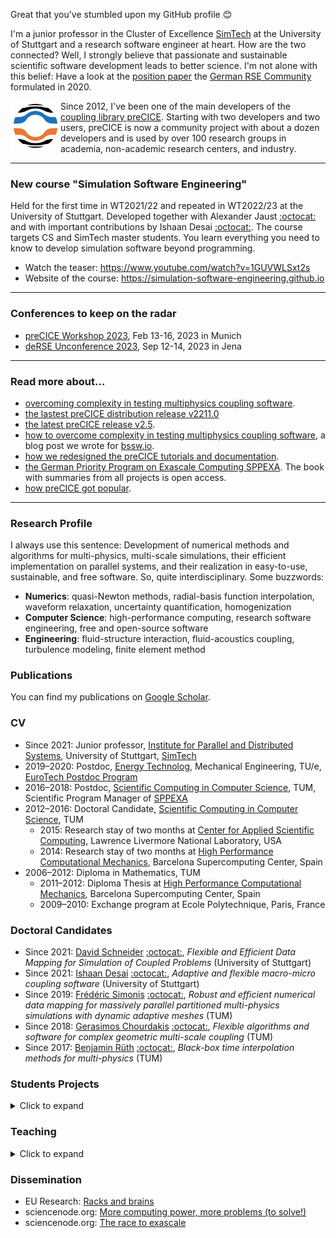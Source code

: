 Great that you've stumbled upon my GitHub profile :blush:

I'm a junior professor in the Cluster of Excellence [SimTech](https://www.simtech.uni-stuttgart.de/) at the University of Stuttgart and a research software engineer at heart. How are the two connected? Well, I strongly believe that passionate and sustainable scientific software development leads to better science. I'm not alone with this belief: Have a look at the [position paper](https://f1000research.com/articles/9-295/v2) the [German RSE Community](https://de-rse.org/en/) formulated in 2020. 

<p>
  <img width="80" align='left' src="https://github.com/uekerman/uekerman/blob/master/logo.jpg?raw=true">
</p>


Since 2012, I've been one of the main developers of the [coupling library preCICE](https://precice.org/). Starting with two developers and two users, preCICE is now a community project with about a dozen developers and is used by over 100 research groups in academia, non-academic research centers, and industry.

***

### New course "Simulation Software Engineering"

Held for the first time in WT2021/22 and repeated in WT2022/23 at the University of Stuttgart. Developed together with Alexander Jaust [:octocat:](https://github.com/ajaust) and with important contributions by Ishaan Desai [:octocat:](https://github.com/IshaanDesai). The course targets CS and SimTech master students. You learn everything you need to know to develop simulation software beyond programming.

* Watch the teaser: https://www.youtube.com/watch?v=1GUVWLSxt2s
* Website of the course: https://simulation-software-engineering.github.io

***

### Conferences to keep on the radar

* [preCICE Workshop 2023](https://precice.org/precice-workshop-2023.html), Feb 13-16, 2023 in Munich
* [deRSE Unconference 2023](https://de-rse.org/unconf2023/), Sep 12-14, 2023 in Jena 

***

### Read more about... 

* [overcoming complexity in testing multiphysics coupling software](https://bssw.io/blog_posts/overcoming-complexity-in-testing-multiphysics-coupling-software).
* [the lastest preCICE distribution release v2211.0](https://precice.discourse.group/t/aste-and-more-new-components-in-the-precice-distribution-v2211-0/1229)
* [the latest preCICE release v2.5](https://precice.discourse.group/t/iceberg-ahead-and-new-precice-release-v2-5/1133).
* [how to overcome complexity in testing multiphysics coupling software](https://bssw.io/blog_posts/overcoming-complexity-in-testing-multiphysics-coupling-software), a blog post we wrote for [bssw.io](https://bssw.io/).
* [how we redesigned the preCICE tutorials and documentation](https://precice.discourse.group/t/redesigned-precice-tutorials-and-documentation-precice-distribution-and-more-news/583).
* [the German Priority Program on Exascale Computing SPPEXA](https://link.springer.com/book/10.1007/978-3-030-47956-5). The book with summaries from all projects is open access. 
* [how preCICE got popular](https://precice.discourse.group/t/how-did-precice-get-popular/321).

***

### Research Profile

I always use this sentence: Development of numerical methods and algorithms for multi-physics, multi-scale simulations, their efficient implementation on parallel systems, and their realization in easy-to-use, sustainable, and free software. So, quite interdisciplinary. Some buzzwords:
* **Numerics**: quasi-Newton methods, radial-basis function interpolation, waveform relaxation, uncertainty quantification, homogenization
* **Computer Science**: high-performance computing, research software engineering, free and open-source software
* **Engineering**: fluid-structure interaction, fluid-acoustics coupling, turbulence modeling, finite element method

### Publications

You can find my publications on [Google Scholar](https://scholar.google.de/citations?user=CGxtmcwAAAAJ&hl=en).

### CV

* Since 2021: Junior professor, [Institute for Parallel and Distributed Systems](https://www.ipvs.uni-stuttgart.de/), University of Stuttgart, [SimTech](https://www.simtech.uni-stuttgart.de/)
* 2019–2020: Postdoc, [Energy Technolog](https://www.energy-tue.nl/), Mechanical Engineering, TU/e, [EuroTech Postdoc Program](http://postdoc.eurotech-universities.eu/)
* 2016–2018: Postdoc, [Scientific Computing in Computer Science](https://www5.in.tum.de/wiki/index.php/Welcome_to_SCCS!), TUM, Scientific Program Manager of [SPPEXA](http://www.sppexa.de/)
* 2012–2016: Doctoral Candidate, [Scientific Computing in Computer Science](https://www5.in.tum.de/wiki/index.php/Welcome_to_SCCS!), TUM
  * 2015: Research stay of two months at [Center for Applied Scientific Computing](https://computing.llnl.gov/casc), Lawrence Livermore National Laboratory, USA
  * 2014: Research stay of two months at [High Performance Computational Mechanics](https://www.bsc.es/discover-bsc/organisation/scientific-structure/high-performance-computational-mechanics), Barcelona Supercomputing Center, Spain
* 2006–2012: Diploma in Mathematics, TUM
  * 2011–2012: Diploma Thesis at [High Performance Computational Mechanics](https://www.bsc.es/discover-bsc/organisation/scientific-structure/high-performance-computational-mechanics), Barcelona Supercomputing Center, Spain  
  * 2009–2010: Exchange program at Ecole Polytechnique, Paris, France

### Doctoral Candidates

* Since 2021: [David Schneider](https://www.ipvs.uni-stuttgart.de/institute/team/Schneider-00056/) [:octocat:](https://github.com/DavidSCN), *Flexible and Efficient Data Mapping for Simulation of Coupled Problems* (University of Stuttgart)
* Since 2021: [Ishaan Desai](https://www.ipvs.uni-stuttgart.de/institute/team/Desai/) [:octocat:](https://github.com/IshaanDesai), *Adaptive and flexible macro-micro coupling software* (University of Stuttgart)
* Since 2019: [Frédéric Simonis](https://www5.in.tum.de/wiki/index.php/Fr%C3%A9d%C3%A9ric_Simonis,_M.Sc.) [:octocat:](https://github.com/fsimonis), *Robust and efficient numerical data mapping for massively parallel partitioned multi-physics simulations with dynamic adaptive meshes* (TUM)
* Since 2018: [Gerasimos Chourdakis](https://www5.in.tum.de/wiki/index.php/Gerasimos_Chourdakis,_M.Sc.) [:octocat:](https://github.com/MakisH), *Flexible algorithms and software for complex geometric multi-scale coupling* (TUM)
* Since 2017: [Benjamin Rüth](https://www5.in.tum.de/wiki/index.php/Benjamin_R%C3%BCth,_M.Sc._(hons)) [:octocat:](https://github.com/BenjaminRueth), *Black-box time interpolation methods for multi-physics* (TUM)

### Students Projects

<details>
  <summary>Click to expand</summary>

* 2022: F. Otlinghaus, *Coupling of macro and micro scale in a continuum-biomechanical model of the human liver using*, Master’s Thesis, Simulation Technology, US
* 2022: B. Ariguib, *Second-order projection-based mapping methods for coupled multi-physics simulations*, Bachelor's Thesis, Software Engineering, US
* 2021: P. Kharitenko, *Coupling Julia-based simulations via preCICE*, Bachelor's Thesis, Software Engineering, US
* 2021: C. van Otterlo, *Numerical coupling between the finite volume and finite element method in multiphysics turbulence problems*, Master’s Thesis, Mechanical Engineering, TU/e  
* 2020: I. Desai, *Geometric aspects of code coupling in magnetic fusion applications*, Master's Thesis Computational Science and Engineering, TUM
* 2020: C. Osse, *Geometric multi-scale flooding simulations*, Bachelor End Project Mechanical Engineering, TU/e
* 2019: L. Bekker, *GPGPU acceleration -- a case study of algebraic multigrid preconditioned GMRES*, Master's Thesis Mathematics, TU/e
* 2018: A. Trujillo, *Structural multi-model coupling with CalculiX and preCICE*, Master's Thesis Computational Science, Uppsala University and TUM
* 2018: A. Reiser, *Extending a CFD lab course by a preCICE conjugate heat transfer tutorial*, Master's Thesis Informatics, TUM
* 2018: F. Gillioz, *Numerical optimisation of undercuts in mould making*, Master's Thesis Informatics, TUM
* 2018: H. Ashraf, P.-H. Huang, F. Lachenmaier, K. Martynov, D. Sashko, J. Sültemeyer, *Interactive preCICE online tutorial*, BGCE Honours Project, TUM
* 2017: M. Zellner, *Evaluation of driver models by using a suitable vehicle model in an existing simulation framework*, Master's Thesis Informatics, TUM
* 2017: G. Chourdakis, *A general OpenFOAM adapter for the coupling library preCICE*, Master's Thesis Computational Science and Engineering, TUM
* 2017: M. Zintl, *Reconstruction of flight states through ADS-B data*, Bachelor's Thesis Informatics, TUM
* 2016: S.V. Joshi, *Adaptive mesh refinement in OpenFOAM with quantified error bounds and support for arbitrary cell types*, Master's Thesis Computational Science and Engineering, TUM
* 2016: L. Cheung Yau, *Conjugate heat transfer with the multiphysics voupling library preCICE*, Master's Thesis Computational Science and Engineering, TUM
* 2016: M. Carminati, *Design exploration of variable Geometrg radial turbines with respect to oscillating pressure excitations by using sparse grid interpolation*, Master's Thesis Computational Science and Engineering, TUM
* 2016: A. Rusch, *Extending SU2 to fluid-structure interaction via preCICE*, Bachelor's Thesis, Munich School of Engineering, TUM
* 2015: A. Rusch, *Machbarkeitsanalyse zur Fluid-Struktur-Interaktionsfähigkeit des CFD-Codes SU2*, Research Internship, Munich School of Engineering, TUM
* 2015: K. Tsiamoura, *Uncertainty quantification in tsunami Simulatios*, Interdisciplinary Project Informatics, TUM
* 2015: K. Scheufele, *Robust quasi-Newton methods for partitioned fluid-structure simulations*, Master's Thesis Computer Science, University of Stuttgart
* 2015: V. Mikerov, *A fixed-grid flow solver for simulation of fluid-structure interaction with the partitioned approach*, Master's Thesis Computational Science and Engineering, TUM
* 2015: A. Shukaev, *A fully parallel process-to-process intercommunication technique for preCICE*, Master's Thesis Computational Science and Engineering, TUM
* 2015: A. Köhler, *Controlling a two-gene toggle switch -- a genetic inverted pendulum benchmark problem*, Master's Thesis Informatics, TUM
* 2015: I. Farcas, *High-dimensional uncertainty quantification of fluid-structure interaction*, Master's Thesis Computational Science and Engineering, TUM
* 2014: M. Fabry, *Design and implementation of a flow rate solver for the V-Hab life support system simulation*, Diploma Thesis Mathematics, TUM  

</details>

### Teaching

<details>
  <summary>Click to expand</summary>

* WT 2022/23: [*Research Software Engineering 102*](https://github.com/RSE-102/Lecture-Material/tree/main), US
  * Format: block course, language: English, audience: PhD students of various programs, 10 participants
  * Content: Git workflows, building and packaging, containerization, testing and continuous integration, software design principles
* WT 2021/22, 2022/23: [*Simulation Software Engineering*](https://simulation-software-engineering.github.io), US
  * Format: lecture + lab course, language: English, audience: Informatics + Simulation Technology (Master), 30 participants
  * Content: Git workflows, building and packaging, virtualization and containerization, software documentation, testing and continuous integration, how to contribute to FOSS research software
* ST 2021, 2022: *Foundation of Numerical Programming*, US
  * Format: lecture, language: German, audience: Informatics (Bachelor), 100 participants
  * Content: Floating point arithmetic, interpolation, quadrature, solving linear systems, ODEs, iterative methods
* ST 2019, 2020: *Advanced Discretization Techniques*, TU/e 
  * Format: lecture (part), language: English, audience: Mechanical Engineering (Master), 30 participants 
  * Content: Finite element discretizations, functional setting, mathematical analysis, data structures, stabilization 
* WT 2018/19: *Numerical Programming*, TUM
  * Format: lecture (part), language: English, audience: Informatics (Bachelor), 600 participants
  * Content: Floating point arithmetic, interpolation, quadrature, solving linear systems, ODEs, iterative methods, eigenvalue problems
* ST 2013, 2014, 2015, 2016, 2017, 2018: *Computational Fluid Dynamics*, TUM
  * Format: lab course, language: English, audience: Informatics/ Computational Science and Engineering (Master), 20-30 participants
  * Content: Implementation of Lattice Boltzmann and incompressible Navier-Stokes solvers in C, conjugate heat transfer, MPI-based code parallelization, etc. 
* ST 2013, 2018: *Partitioned Fluid-Structure Interaction*, TUM
  * Format: seminar, language: English, audience: Computational Science and Engineering (Master), 10 participants
  * Content: Numerical methods for data mapping and equation coupling, HPC aspects of coupled problems, software concepts, etc.
* WT 2016/17, 2017/18: *Parallel Numerics*, TUM
  * Format: tutorial, language: English, audience: Informatics/ Computational Science and Engineering (Master), 40-50 participants
  * Content: Data dependency graphs, MPI and parallel BLAS, block methods, direct and iterative solution of linear systems, eigenvalue problems, domain decomposition methods
* WT 2016/17: *Turbulent Flow Simulation on HPC Systems*, TUM
  * Format: lab course, language: English, audience: Informatics/ Mechanical Engineering (Master), 20 participants
  * Content: Extension of an existing incompressible Navier-Stokes solver in C++ by turbulence models and MPI parallelization, validation against experimental results, performance measurements
* ST 2014, 2015, 2016: *Uncertainty Quantification*, TUM 
  * Format: seminar, language: English, audience: Informatics/ Computational Science and Engineering (Master), 10 participants
  * Content: Stochastic collocation, stochastic Galerkin, high-dimensional quadrature, data assimilation, uncertainty quantification in CFD and FSI problems
* WT 2013/14, 2014/15, 2015/16: *Scientific Computing Lab*, TUM
  * Format: lab course, language: English, audience: Computational Science and Engineering (Master), 30-40 participants
  * Content: Implementation of numerical ODE and PDE methods in Matlab, explicit / implicit Euler, Runge-Kutta methods, finite differences for heat equation
* WT 2014/15: *Software Engineering Lab: Molecular Dynamics*, TUM
  * Format: lab course, language: German, audience: Informatics (Bachelor), 10 participants
  * Content: Development of a short-range molecular dynamics simulation in C++, leapfrog time-stepping, thermostats, linked-cell algorithm, unit tests, code documentation, version control
  
</details>
  
### Dissemination

* EU Research: [Racks and brains](https://issuu.com/eu_research/docs/sppexa_eur18_h_res)
* sciencenode.org: [More computing power, more problems (to solve!)](https://sciencenode.org/feature/exafsa.php)
* sciencenode.org: [The race to exascale](https://sciencenode.org/feature/the-race-to-exascale.php)



